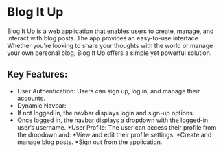 # Blog It Up
Blog It Up is a web application that enables users to create, manage, and interact with blog posts. The app provides an easy-to-use interface Whether you're looking to share your thoughts with the world or manage your own personal blog, Blog It Up offers a simple yet powerful solution.
## Key Features:
* User Authentication: Users can sign up, log in, and manage their accounts.
 * Dynamic Navbar:
 * If not logged in, the navbar displays login and sign-up options.
 * Once logged in, the navbar displays a dropdown with the logged-in user’s username.
 *User Profile: The user can access their profile from the dropdown and:
 *View and edit their profile settings.
*Create and manage blog posts.
*Sign out from the application.
